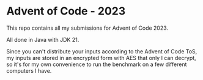 # Advent of Code - 2023

This repo contains all my submissions for Advent of Code 2023.

All done in Java with JDK 21.

Since you can't distribute your inputs according to the Advent of Code ToS, my inputs are stored in an encrypted form with AES that only I can decrypt, so it's for my own convenience to run the benchmark on a few different computers I have.
